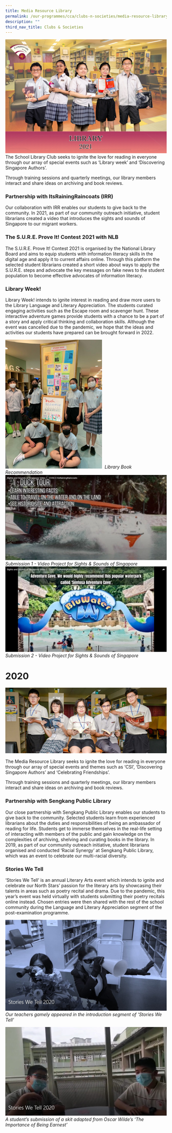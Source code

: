 ```yaml
---
title: Media Resource Library
permalink: /our-programmes/cca/clubs-n-societies/media-resource-library
description: ""
third_nav_title: Clubs & Societies
---
```

![](/images/001_CVSS%20Library%202021.jpg)
The School Library Club seeks to ignite the love for reading in everyone through our array of special events such as ‘Library week’ and ‘Discovering Singapore Authors’. 

Through training sessions and quarterly meetings, our library members interact and share ideas on archiving and book reviews. 

### Partnership with ItsRainingRaincoats (IRR)

Our collaboration with IRR enables our students to give back to the community. In 2021, as part of our community outreach initiative, student librarians created a video that introduces the sights and sounds of Singapore to our migrant workers. 

### The S.U.R.E. Prove It! Contest 2021 with NLB

The S.U.R.E. Prove It! Contest 2021 is organised by the National Library Board and aims to equip students with information literacy skills in the digital age and apply it to current affairs online. Through this platform the selected student librarians created a short video about ways to apply the S.U.R.E. steps and advocate the key messages on fake news to the student population to become effective advocates of information literacy.  

### Library Week!

Library Week! intends to ignite interest in reading and draw more users to the Library Language and Literary Appreciation. The students curated engaging activities such as the Escape room and scavenger hunt. These interactive adventure games provide students with a chance to be a part of a story and apply critical thinking and collaboration skills. Although the event was cancelled due to the pandemic, we hope that the ideas and activities our students have prepared can be brought forward in 2022.

<img src="/images/Library%20book%20recommendation%20by%20students%20librarian.jpg" 
     style="width:60%">
 *Library Book Recommendation*
 ![](/images/Submission%201-%20Video%20Project%20for%20Sights%20and%20Sounds%20of%20Singapore.jpg)
 *Submission 1 - Video Project for Sights & Sounds of Singapore*
 ![](/images/Submission%202-Video%20Project%20for%20Sights%20and%20Sounds%20of%20Singapore.jpg)
 *Submission 2 - Video Project for Sights & Sounds of Singapore*
 
 # 2020
 ![](/images/mediaresourcelibrary2019.jpg)
 
 The Media Resource Library seeks to ignite the love for reading in everyone through our array of special events and themes such as ‘CSI’, ‘Discovering Singapore Authors’ and ‘Celebrating Friendships’. 

Through training sessions and quarterly meetings, our library members interact and share ideas on archiving and book reviews. 

### Partnership with Sengkang Public Library

Our close partnership with Sengkang Public Library enables our students to give back to the community. Selected students learn from experienced librarians about the duties and responsibilities of being an ambassador of reading for life. Students get to immerse themselves in the real-life setting of interacting with members of the public and gain knowledge on the complexities of archiving, shelving and curating books in the library. In 2019, as part of our community outreach initiative, student librarians organised and conducted ‘Racial Synergy’ at Sengkang Public Library, which was an event to celebrate our multi-racial diversity.

### Stories We Tell

‘Stories We Tell’ is an annual Literary Arts event which intends to ignite and celebrate our North Stars’ passion for the literary arts by showcasing their talents in areas such as poetry recital and drama. Due to the pandemic, this year’s event was held virtually with students submitting their poetry recitals online instead. Chosen entries were then shared with the rest of the school community during the Language and Literary Appreciation segment of the post-examination programme.

![](/images/Stories%20We%20Tell%20-%20Mystery%20Segment.jpg)
*Our teachers gamely appeared in the introduction segment of ‘Stories We Tell’*

![](/images/SWT1.jpg)
*A student’s submission of a skit adapted from Oscar Wilde’s ‘The Importance of Being Earnest’*